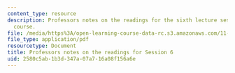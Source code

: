 ```yaml
---
content_type: resource
description: Professors notes on the readings for the sixth lecture session of the
  course.
file: /media/https%3A/open-learning-course-data-rc.s3.amazonaws.com/11-235-analyzing-projects-and-organizations-fall-2009/2580c5ab1b3d347a07a716a08f156a6e_MIT11_235F09_session6notes.pdf
file_type: application/pdf
resourcetype: Document
title: Professors notes on the readings for Session 6
uid: 2580c5ab-1b3d-347a-07a7-16a08f156a6e
---
```

